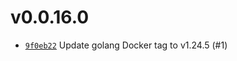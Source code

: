 # v0.0.16.0
 * [`9f0eb22`](https://github.com/lucaspopp0/hass-updatemanager/commit/9f0eb22) Update golang Docker tag to v1.24.5 (#1)

